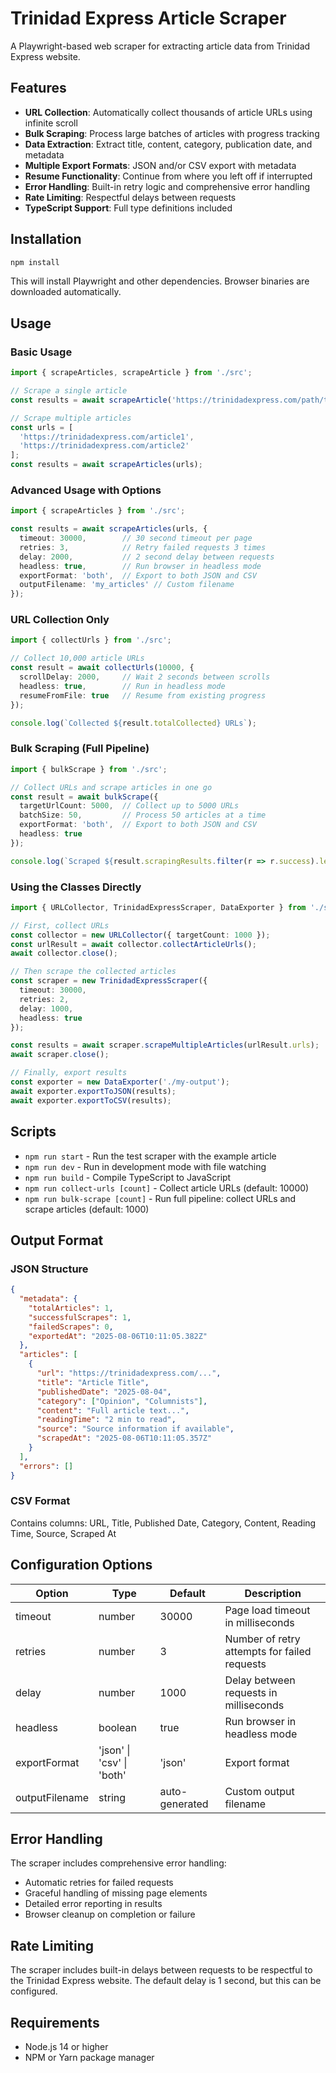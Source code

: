 # Trinidad Express Article Scraper

A Playwright-based web scraper for extracting article data from Trinidad Express website.

## Features

- **URL Collection**: Automatically collect thousands of article URLs using infinite scroll
- **Bulk Scraping**: Process large batches of articles with progress tracking
- **Data Extraction**: Extract title, content, category, publication date, and metadata
- **Multiple Export Formats**: JSON and/or CSV export with metadata
- **Resume Functionality**: Continue from where you left off if interrupted
- **Error Handling**: Built-in retry logic and comprehensive error handling
- **Rate Limiting**: Respectful delays between requests
- **TypeScript Support**: Full type definitions included

## Installation

```bash
npm install
```

This will install Playwright and other dependencies. Browser binaries are downloaded automatically.

## Usage

### Basic Usage

```typescript
import { scrapeArticles, scrapeArticle } from './src';

// Scrape a single article
const results = await scrapeArticle('https://trinidadexpress.com/path/to/article');

// Scrape multiple articles
const urls = [
  'https://trinidadexpress.com/article1',
  'https://trinidadexpress.com/article2'
];
const results = await scrapeArticles(urls);
```

### Advanced Usage with Options

```typescript
import { scrapeArticles } from './src';

const results = await scrapeArticles(urls, {
  timeout: 30000,        // 30 second timeout per page
  retries: 3,            // Retry failed requests 3 times
  delay: 2000,           // 2 second delay between requests
  headless: true,        // Run browser in headless mode
  exportFormat: 'both',  // Export to both JSON and CSV
  outputFilename: 'my_articles' // Custom filename
});
```

### URL Collection Only

```typescript
import { collectUrls } from './src';

// Collect 10,000 article URLs
const result = await collectUrls(10000, {
  scrollDelay: 2000,     // Wait 2 seconds between scrolls
  headless: true,        // Run in headless mode
  resumeFromFile: true   // Resume from existing progress
});

console.log(`Collected ${result.totalCollected} URLs`);
```

### Bulk Scraping (Full Pipeline)

```typescript
import { bulkScrape } from './src';

// Collect URLs and scrape articles in one go
const result = await bulkScrape({
  targetUrlCount: 5000,  // Collect up to 5000 URLs
  batchSize: 50,         // Process 50 articles at a time
  exportFormat: 'both',  // Export to both JSON and CSV
  headless: true
});

console.log(`Scraped ${result.scrapingResults.filter(r => r.success).length} articles`);
```

### Using the Classes Directly

```typescript
import { URLCollector, TrinidadExpressScraper, DataExporter } from './src';

// First, collect URLs
const collector = new URLCollector({ targetCount: 1000 });
const urlResult = await collector.collectArticleUrls();
await collector.close();

// Then scrape the collected articles
const scraper = new TrinidadExpressScraper({
  timeout: 30000,
  retries: 2,
  delay: 1000,
  headless: true
});

const results = await scraper.scrapeMultipleArticles(urlResult.urls);
await scraper.close();

// Finally, export results
const exporter = new DataExporter('./my-output');
await exporter.exportToJSON(results);
await exporter.exportToCSV(results);
```

## Scripts

- `npm run start` - Run the test scraper with the example article
- `npm run dev` - Run in development mode with file watching
- `npm run build` - Compile TypeScript to JavaScript
- `npm run collect-urls [count]` - Collect article URLs (default: 10000)
- `npm run bulk-scrape [count]` - Run full pipeline: collect URLs and scrape articles (default: 1000)

## Output Format

### JSON Structure
```json
{
  "metadata": {
    "totalArticles": 1,
    "successfulScrapes": 1,
    "failedScrapes": 0,
    "exportedAt": "2025-08-06T10:11:05.382Z"
  },
  "articles": [
    {
      "url": "https://trinidadexpress.com/...",
      "title": "Article Title",
      "publishedDate": "2025-08-04",
      "category": ["Opinion", "Columnists"],
      "content": "Full article text...",
      "readingTime": "2 min to read",
      "source": "Source information if available",
      "scrapedAt": "2025-08-06T10:11:05.357Z"
    }
  ],
  "errors": []
}
```

### CSV Format
Contains columns: URL, Title, Published Date, Category, Content, Reading Time, Source, Scraped At

## Configuration Options

| Option | Type | Default | Description |
|--------|------|---------|-------------|
| timeout | number | 30000 | Page load timeout in milliseconds |
| retries | number | 3 | Number of retry attempts for failed requests |
| delay | number | 1000 | Delay between requests in milliseconds |
| headless | boolean | true | Run browser in headless mode |
| exportFormat | 'json' \| 'csv' \| 'both' | 'json' | Export format |
| outputFilename | string | auto-generated | Custom output filename |

## Error Handling

The scraper includes comprehensive error handling:
- Automatic retries for failed requests
- Graceful handling of missing page elements
- Detailed error reporting in results
- Browser cleanup on completion or failure

## Rate Limiting

The scraper includes built-in delays between requests to be respectful to the Trinidad Express website. The default delay is 1 second, but this can be configured.

## Requirements

- Node.js 14 or higher
- NPM or Yarn package manager